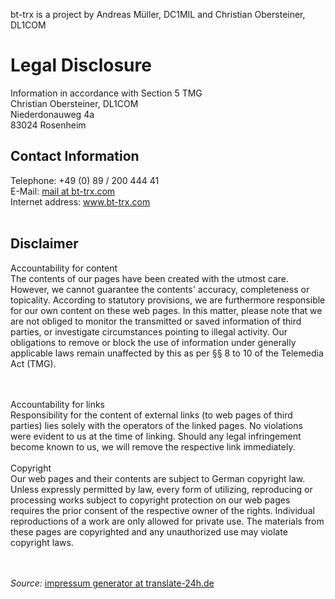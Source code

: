 
<p>bt-trx is a project by Andreas Müller, DC1MIL and Christian Obersteiner, DL1COM</p>
<h1>Legal Disclosure</h1>
Information in accordance with Section 5 TMG
<br>Christian Obersteiner, DL1COM<br>Niederdonauweg 4a<br>83024 Rosenheim<br>
<h2>Contact Information</h2>
Telephone: +49 (0) 89 / 200 444 41<br>E-Mail: <a href="mailto:mail at bt-trx.com">mail at bt-trx.com</a><br>Internet address: <a href="www.bt-trx.com" target="_blank">www.bt-trx.com</a><br><br>
<h2>Disclaimer</h2>
Accountability for content<br>
The contents of our pages have been created with the utmost care. However, we cannot guarantee the contents'
accuracy, completeness or topicality. According to statutory provisions, we are furthermore responsible for 
our own content on these web pages. In this matter, please note that we are not obliged to monitor 
the transmitted or saved information of third parties, or investigate circumstances pointing to illegal activity. 
Our obligations to remove or block the use of information under generally applicable laws remain unaffected by this as per 
§§ 8 to 10 of the Telemedia Act (TMG).

<br><br>Accountability for links<br>
Responsibility for the content of 
external links (to web pages of third parties) lies solely with the operators of the linked pages. No violations were 
evident to us at the time of linking. Should any legal infringement become known to us, we will remove the respective 
link immediately.<br><br>Copyright<br> Our web pages and their contents are subject to German copyright law. Unless 
expressly permitted by law, every form of utilizing, reproducing or processing 
works subject to copyright protection on our web pages requires the prior consent of the respective owner of the rights. 
Individual reproductions of a work are only allowed for private use. 
The materials from these pages are copyrighted and any unauthorized use may violate copyright laws.

<br><br>
<i>Source: </i><a href="http://www.translate-24h.de" target="_blank">impressum generator at translate-24h.de</a> <br><br>
